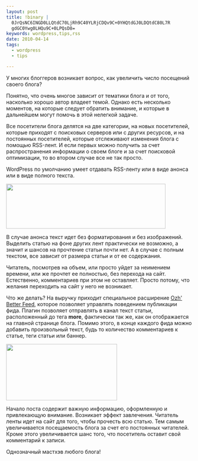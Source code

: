 ```yaml
--- 
layout: post
title: !binary |
  0JrQsNC6INGD0LLQtdC70LjRh9C40YLRjCDQv9C+0YHQtdGJ0LDQtdC80L7R
  gdGC0Ywg0LHQu9C+0LPQsD8=
keywords: wordpress,tips,rss
date: 2010-04-14
tags:
  - wordpress
  - tips

---
```

У многих блоггеров возникает вопрос, как увеличить число посещений своего блога?

Понятно, что очень многое зависит от тематики блога и от того, насколько хорошо автор владеет темой. Однако есть несколько моментов, на которые следует обратить внимание, и которые в дальнейшем могут помочь в этой нелегкой задаче.

Все посетители блога делятся на две категории, на новых посетителей, которые приходят с поисковых серверов или с других ресурсов, и на постоянных посетителей, которые отслеживают изменения блога с помощью RSS-лент. И если первых можно получить за счет распространения информации о своем блоге и за счет поисковой оптимизации, то во втором случае все не так просто.

WordPress по умолчанию умеет отдавать RSS-ленту или в виде анонса или в виде полного текста.

<img class="aligncenter size-full wp-image-992" title="RSS-options" src="http://static.juev.ru/2010/04/RSS-options.png" alt="" width="431" height="121" />

В случае анонса текст идет без форматирования и без изображений. Выделить статью на фоне других лент практически не возможно, а значит и шансов на прочтение статьи почти нет. А в случае с полным текстом, все зависит от размера статьи и от ее содержания.

Читатель, посмотрев на объем, или просто уйдет за неимением времени, или же прочтет ее полностью, без перехода на сайт. Естественно, комментариев при этом не оставляет. Просто потому, что желания переходить на сайт у него не возникает.

Что же делать? На выручку приходит специальное расширение <a href="http://planetozh.com/blog/my-projects/wordpress-plugin-better-feed-rss/" rel="nofollow">Ozh' Better Feed</a>, которое позволяет управлять поведением публикации фида. Плагин позволяет отправлять в канал текст статьи, расположенный до тега <strong>more</strong>, фактически так же, как он отображается на главной странице блога. Помимо этого, в конце каждого фида можно добавить произвольный текст, будь то количество комментариев к статье, теги статьи или баннер.

<a href="http://static.juev.ru/2010/04/feeds.png" id="lightbox"><img class="aligncenter size-medium wp-image-993" title="feeds" src="http://static.juev.ru/2010/04/feeds-300x152.png" alt="" width="300" height="152" /></a>

Начало поста содержит важную информацию, оформленную и привлекающую внимание. Возникает эффект завлечения. Читатель ленты идет на сайт для того, чтобы прочесть всю статью. Тем самым увеличивается посещаемость блога за счет его постоянных читателей. Кроме этого увеличивается шанс того, что посетитель оставит свой комментарий к записи.

Однозначный мастхэв любого блога!
